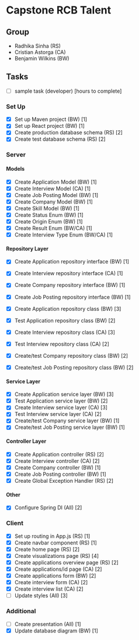# Capstone RCB Talent

## Group 

- Radhika Sinha (RS)
- Cristian Astorga (CA)
- Benjamin Wilkins (BW)

## Tasks

* [ ] sample task (developer) [hours to complete]

### Set Up

* [x] Set up Maven project (BW) [1]
* [x] Set up React project (BW) [1]
* [x] Create production database schema (RS) [2]
* [x] Create test database schema (RS) [2]

### Server

#### Models

* [x] Create Application Model (BW) [1]
* [x] Create Interview Model (CA) [1]
* [x] Create Job Posting Model (BW) [1]
* [x] Create Company Model (BW) [1]
* [x] Create Skill Model (BW) [1]
* [x] Create Status Enum (BW) [1]
* [x] Create Origin Enum (BW) [1]
* [x] Create Result Enum (BW/CA) [1]
* [x] Create Interview Type Enum (BW/CA) [1]

#### Repository Layer

* [x] Create Application repository interface (BW) [1]
* [x] Create Interview repository interface (CA) [1]
* [x] Create Company repository interface (BW) [1]
* [x] Create Job Posting repository interface (BW) [1]


* [x] Create Application repository class (BW) [3]
* [x] Test Application repository class (BW) [2]
* [x] Create Interview repository class (CA) [3]
* [x] Test Interview repository class (CA) [2]
* [x] Create/test Company repository class (BW) [2]
* [x] Create/test Job Posting repository class (BW) [2]

#### Service Layer

* [x] Create Application service layer (BW) [3]
* [x] Test Application service layer (BW) [2]
* [x] Create Interview service layer (CA) [3]
* [x] Test Interview service layer (CA) [2]
* [x] Create/test Company service layer (BW) [1]
* [x] Create/test Job Posting service layer (BW) [1]

#### Controller Layer

* [x] Create Application controller (RS) [2]
* [x] Create Interview controller (CA) [2]
* [x] Create Company controller (BW) [1]
* [x] Create Job Posting controller (BW) [1]
* [x] Create Global Exception Handler (RS) [2]

#### Other

* [X] Configure Spring DI (All) [2]
      
### Client

* [x] Set up routing in App.js (RS) [1]
* [x] Create navbar component (RS) [1]
* [x] Create home page (RS) [2]
* [x] Create visualizations page (RS) [4]
* [x] Create applications overview page (RS) [2]
* [x] Create applications/id page (CA) [2]
* [x] Create applications form (BW) [2]
* [x] Create interview form (CA) [2]
* [x] Create interview list (CA) [2]
* [ ] Update styles (All) [3]

### Additional

* [ ] Create presentation (All) [1]
* [x] Update database diagram (BW) [1]
